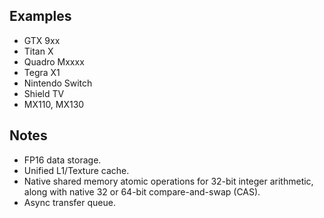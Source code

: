 
## Examples

* GTX 9xx
* Titan X
* Quadro Mxxxx
* Tegra X1
* Nintendo Switch
* Shield TV
* MX110, MX130

## Notes

* FP16 data storage.
* Unified L1/Texture cache.
* Native shared memory atomic operations for 32-bit integer arithmetic, along with native 32 or 64-bit compare-and-swap (CAS).
* Async transfer queue.
